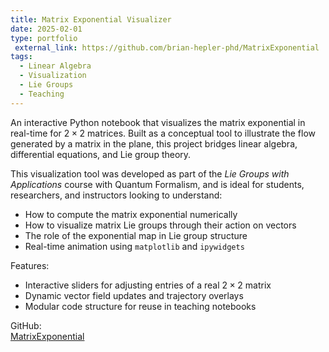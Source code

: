 ```yaml
---
title: Matrix Exponential Visualizer
date: 2025-02-01
type: portfolio
 external_link: https://github.com/brian-hepler-phd/MatrixExponential
tags:
  - Linear Algebra
  - Visualization
  - Lie Groups
  - Teaching
---
```


An interactive Python notebook that visualizes the matrix exponential in real-time for $2 \times 2$ matrices. Built as a conceptual tool to illustrate the flow generated by a matrix in the plane, this project bridges linear algebra, differential equations, and Lie group theory.

<!--more-->

This visualization tool was developed as part of the *Lie Groups with Applications* course with Quantum Formalism, and is ideal for students, researchers, and instructors looking to understand:

- How to compute the matrix exponential numerically
- How to visualize matrix Lie groups through their action on vectors
- The role of the exponential map in Lie group structure
- Real-time animation using `matplotlib` and `ipywidgets`

Features:

- Interactive sliders for adjusting entries of a real $2 \times 2$ matrix
- Dynamic vector field updates and trajectory overlays
- Modular code structure for reuse in teaching notebooks

GitHub:  
[MatrixExponential](https://github.com/brian-hepler-phd/MatrixExponential)
